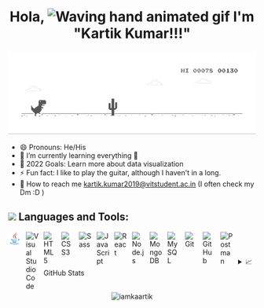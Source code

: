 <h1 align="center"> Hola, <img src="https://raw.githubusercontent.com/nixin72/nixin72/master/wave.gif" 
         alt="Waving hand animated gif"
         height="35"
         width="35" /> I'm "Kartik Kumar!!!" </h1>

![image](https://github.com/iamKaartik/iamKaartik/blob/main/dino.gif)

- 😄 Pronouns: He/His
- 🌱 I’m currently learning everything 👻
- 🥅 2022 Goals: Learn more about data visualization
- ⚡ Fun fact: I like to play the guitar, although I haven't in a long.
- 📩 How to reach me kartik.kumar2019@vitstudent.ac.in (I often check my Dm :D )


## <img src="https://media.giphy.com/media/hVa6t0WpoDOk7Pxb7l/giphy.gif" width="50"> Languages and Tools:

[<img align="left" alt="Java" width="26px" src="https://raw.githubusercontent.com/devicons/devicon/master/icons/java/java-original.svg" style="padding-right:10px;" />](https://www.java.com)
[<img align="left" alt="Visual Studio Code" width="26px" src="https://cdn.jsdelivr.net/gh/devicons/devicon/icons/vscode/vscode-original.svg" style="padding-right:10px;" />](https://github.com/iamKaartik)
[<img align="left" alt="HTML5" width="26px" src="https://cdn.jsdelivr.net/gh/devicons/devicon/icons/html5/html5-original.svg" style="padding-right:10px;" />](https://github.com/iamKaartik)
[<img align="left" alt="CSS3" width="26px" src="https://cdn.jsdelivr.net/gh/devicons/devicon/icons/css3/css3-original.svg" style="padding-right:10px;" />](https://github.com/iamKaartik)
[<img align="left" alt="Sass" width="26px" src="https://cdn.jsdelivr.net/gh/devicons/devicon/icons/sass/sass-original.svg" style="padding-right:10px;" />](https://github.com/iamKaartik)
[<img align="left" alt="JavaScript" width="26px" src="https://cdn.jsdelivr.net/gh/devicons/devicon/icons/javascript/javascript-original.svg" style="padding-right:10px;" />](https://github.com/iamKaartik)
[<img align="left" alt="React" width="26px" src="https://cdn.jsdelivr.net/gh/devicons/devicon/icons/react/react-original.svg" style="padding-right:10px;" />](https://github.com/iamKaartik)
[<img align="left" alt="Node.js" width="26px" src="https://cdn.jsdelivr.net/gh/devicons/devicon/icons/nodejs/nodejs-original.svg" style="padding-right:10px;" />](https://github.com/iamKaartik)
[<img align="left" alt="MongoDB" width="26px" src="https://cdn.jsdelivr.net/gh/devicons/devicon/icons/mongodb/mongodb-original.svg" style="padding-right:10px;" />](https://github.com/iamKaartik)
[<img align="left" alt="MySQL" width="26px" src="https://cdn.jsdelivr.net/gh/devicons/devicon/icons/mysql/mysql-original.svg" style="padding-right:10px;" />](https://github.com/iamKaartik)
[<img align="left" alt="Git" width="26px" src="https://cdn.jsdelivr.net/gh/devicons/devicon/icons/git/git-original.svg" style="padding-right:10px;" />](https://github.com/iamKaartik)
[<img align="left" alt="GitHub" width="26px" src="https://user-images.githubusercontent.com/3369400/139448065-39a229ba-4b06-434b-bc67-616e2ed80c8f.png" style="padding-right:10px;" />](https://github.com/iamKaartik)
[<img align="left" alt="Postman" width="26px" src="https://www.vectorlogo.zone/logos/getpostman/getpostman-icon.svg" style="padding-right:10px;" />](https://github.com/iamKaartik)

<br />
<br />
<br />

<details>
  <summary> 📈 GitHub Stats</summary>
<br />
  <img width="48%" alt="iamkaartik's GitHub Stats" src="https://github-readme-stats.vercel.app/api?username=iamkaartik&theme=calm&show_icons=true" />	
  <img width="48%" alt="iamkaartik's GitHub Stats" src="https://github-readme-streak-stats.herokuapp.com/?user=iamkaartik&theme=calm&show_icons=true" />
         <br />
</details>

<br/>
<p align="center"> <img src="https://komarev.com/ghpvc/?username=iamkaartik&label=Views&color=blue&style=plastic&style=for-the-badge" alt="iamkaartik" /> </p>
